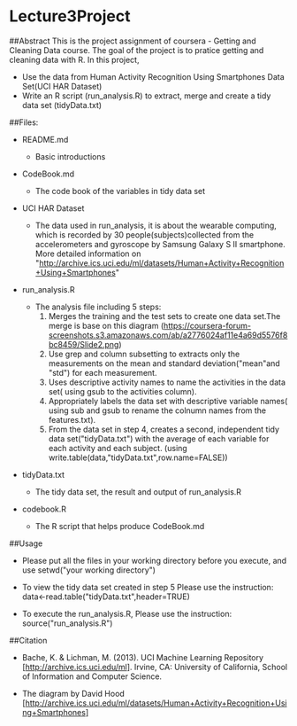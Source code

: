 Lecture3Project
===============

##Abstract
This is the project assignment of coursera - Getting and Cleaning Data course.
The goal of the project is to pratice getting and cleaning data with R.
In this project, 
* Use the data from Human Activity Recognition Using Smartphones Data Set(UCI HAR Dataset) 
* Write an R script (run_analysis.R) to extract, merge and create a tidy data set (tidyData.txt)


##Files:

 * README.md
   - Basic introductions

 * CodeBook.md
    - The code book of the variables in tidy data set

 * UCI HAR Dataset
    - The data used in run_analysis,
   it is about the wearable computing, which is recorded by 30 people(subjects)collected from the accelerometers and gyroscope by Samsung Galaxy S II smartphone.
   More detailed information on "http://archive.ics.uci.edu/ml/datasets/Human+Activity+Recognition+Using+Smartphones"  

 * run_analysis.R
   - The analysis file including 5 steps:    
  	 1. Merges the training and the test sets to create one data set.The merge is base on this diagram
      (https://coursera-forum-screenshots.s3.amazonaws.com/ab/a2776024af11e4a69d5576f8bc8459/Slide2.png)
   	 2. Use grep and column subsetting to extracts only the measurements on the mean and standard deviation("mean"and "std") for each measurement. 
     3. Uses descriptive activity names to name the activities in the data set( using gsub to the activities column).
     4. Appropriately labels the data set with descriptive variable names( using sub and gsub to rename the colnumn names from the features.txt). 
     5. From the data set in step 4, creates a second, independent tidy data set("tidyData.txt") with the average of each variable for each activity and each subject. (using write.table(data,"tidyData.txt",row.name=FALSE))

 * tidyData.txt
   - The tidy data set, the result and output of run_analysis.R 
     
 * codebook.R
   - The R script that helps produce CodeBook.md 
   
##Usage 

* Please put all the files in your working directory before you execute,
 and use setwd("your working directory")

* To view the tidy data set created in step 5 
 Please use the instruction: data<-read.table("tidyData.txt",header=TRUE) 

* To execute the run_analysis.R,
 Please use the instruction: source("run_analysis.R")

##Citation
- Bache, K. & Lichman, M. (2013). UCI Machine Learning Repository [http://archive.ics.uci.edu/ml]. Irvine, CA: University of California, School of Information and Computer Science.

- The diagram by David Hood [http://archive.ics.uci.edu/ml/datasets/Human+Activity+Recognition+Using+Smartphones]

